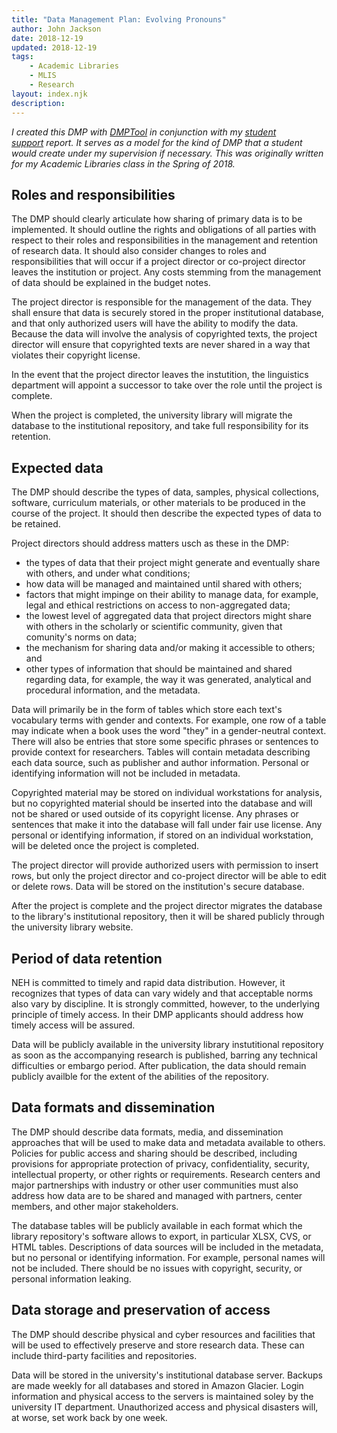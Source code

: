 ```yaml
---
title: "Data Management Plan: Evolving Pronouns"
author: John Jackson
date: 2018-12-19
updated: 2018-12-19
tags:
    - Academic Libraries
    - MLIS
    - Research
layout: index.njk 
description:
---
```

<!-- wp:paragraph {"fontSize":"large","className":"alignwide"} -->
<p class="has-large-font-size alignwide"><em>I created this DMP with </em><a href="https://dmptool.org/"><em>DMPTool</em></a><em> in conjunction with my&nbsp;</em><a href="/libraries/academic-library-student-support/"><em>student support</em></a><em>&nbsp;report. It serves as a model for the kind of DMP that a student would create under my supervision if necessary. This was originally written for my Academic Libraries class in the Spring of 2018.</em></p>
<!-- /wp:paragraph -->

<!-- wp:more -->
<!--more-->
<!-- /wp:more -->

<!-- wp:heading -->
<h2>Roles and responsibilities</h2>
<!-- /wp:heading -->

<!-- wp:paragraph -->
<p>The DMP should clearly articulate how sharing of primary data is to be implemented. It should outline the rights and obligations of all parties with respect to their roles and responsibilities in the management and retention of research data. It should also consider changes to roles and responsibilities that will occur if a project director or co-project director leaves the institution or project. Any costs stemming from the management of data should be explained in the budget notes.</p>
<!-- /wp:paragraph -->

<!-- wp:paragraph -->
<p>The project director is responsible for the management of the data. They shall ensure that data is securely stored in the proper institutional database, and that only authorized users will have the ability to modify the data. Because the data will involve the analysis of copyrighted texts, the project director will ensure that copyrighted texts are never shared in a way that violates their copyright license.</p>
<!-- /wp:paragraph -->

<!-- wp:paragraph -->
<p>In the event that the project director leaves the instutition, the linguistics department will appoint a successor to take over the role until the project is complete.</p>
<!-- /wp:paragraph -->

<!-- wp:paragraph -->
<p>When the project is completed, the university library will migrate the database to the institutional repository, and take full responsibility for its retention.</p>
<!-- /wp:paragraph -->

<!-- wp:heading -->
<h2>Expected data</h2>
<!-- /wp:heading -->

<!-- wp:paragraph -->
<p>The DMP should describe the types of data, samples, physical collections, software, curriculum materials, or other materials to be produced in the course of the project. It should then describe the expected types of data to be retained.</p>
<!-- /wp:paragraph -->

<!-- wp:paragraph -->
<p>Project directors should address matters usch as these in the DMP:</p>
<!-- /wp:paragraph -->

<!-- wp:list -->
<ul><li>the types of data that their project might generate and eventually share with others, and under what conditions;</li><li>how data will be managed and maintained until shared with others;</li><li>factors that might impinge on their ability to manage data, for example, legal and ethical restrictions on access to non-aggregated data;</li><li>the lowest level of aggregated data that project directors might share with others in the scholarly or scientific community, given that comunity's norms on data;</li><li>the mechanism for sharing data and/or making it accessible to others; and</li><li>other types of information that should be maintained and shared regarding data, for example, the way it was generated, analytical and procedural information, and the metadata.</li></ul>
<!-- /wp:list -->

<!-- wp:paragraph -->
<p>Data will primarily be in the form of tables which store each text's vocabulary terms with gender and contexts. For example, one row of a table may indicate when a book uses the word "they" in a gender-neutral context. There will also be entries that store some specific phrases or sentences to provide context for researchers. Tables will contain metadata describing each data source, such as publisher and author information. Personal or identifying information will not be included in metadata.</p>
<!-- /wp:paragraph -->

<!-- wp:paragraph -->
<p>Copyrighted material may be stored on individual workstations for analysis, but no copyrighted material should be inserted into the database and will not be shared or used outside of its copyright license. Any phrases or sentences that make it into the database will fall under fair use license. Any personal or identifying information, if stored on an individual workstation, will be deleted once the project is completed.</p>
<!-- /wp:paragraph -->

<!-- wp:paragraph -->
<p>The project director will provide authorized users with permission to insert rows, but only the project director and co-project director will be able to edit or delete rows. Data will be stored on the institution's secure database.</p>
<!-- /wp:paragraph -->

<!-- wp:paragraph -->
<p>After the project is complete and the project director migrates the database to the library's institutional repository, then it will be shared publicly through the university library website.</p>
<!-- /wp:paragraph -->

<!-- wp:heading -->
<h2>Period of data retention</h2>
<!-- /wp:heading -->

<!-- wp:paragraph -->
<p>NEH is committed to timely and rapid data distribution. However, it recognizes that types of data can vary widely and that acceptable norms also vary by discipline. It is strongly committed, however, to the underlying principle of timely access. In their DMP applicants should address how timely access will be assured.</p>
<!-- /wp:paragraph -->

<!-- wp:paragraph -->
<p>Data will be publicly available in the university library instutitional repository as soon as the accompanying research is published, barring any technical difficulties or embargo period. After publication, the data should remain publicly availble for the extent of the abilities of the repository.</p>
<!-- /wp:paragraph -->

<!-- wp:heading -->
<h2>Data formats and dissemination</h2>
<!-- /wp:heading -->

<!-- wp:paragraph -->
<p>The DMP should describe data formats, media, and dissemination approaches that will be used to make data and metadata available to others. Policies for public access and sharing should be described, including provisions for appropriate protection of privacy, confidentiality, security, intellectual property, or other rights or requirements. Research centers and major partnerships with industry or other user communities must also address how data are to be shared and managed with partners, center members, and other major stakeholders.</p>
<!-- /wp:paragraph -->

<!-- wp:paragraph -->
<p>The database tables will be publicly available in each format which the library repository's software allows to export, in particular XLSX, CVS, or HTML tables. Descriptions of data sources will be included in the metadata, but no personal or identifying information. For example, personal names will not be included. There should be no issues with copyright, security, or personal information leaking.</p>
<!-- /wp:paragraph -->

<!-- wp:heading -->
<h2>Data storage and preservation of access</h2>
<!-- /wp:heading -->

<!-- wp:paragraph -->
<p>The DMP should describe physical and cyber resources and facilities that will be used to effectively preserve and store research data. These can include third-party facilities and repositories.</p>
<!-- /wp:paragraph -->

<!-- wp:paragraph -->
<p>Data will be stored in the university's institutional database server. Backups are made weekly for all databases and stored in Amazon Glacier. Login information and physical access to the servers is maintained soley by the university IT department. Unauthorized access and physical disasters will, at worse, set work back by one week.</p>
<!-- /wp:paragraph -->